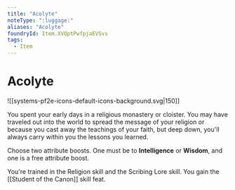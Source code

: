```yaml
---
title: "Acolyte"
noteType: ":luggage:"
aliases: "Acolyte"
foundryId: Item.XVQptPwfpjaEVSvs
tags:
  - Item
---
```


# Acolyte
![[systems-pf2e-icons-default-icons-background.svg|150]]

You spent your early days in a religious monastery or cloister. You may have traveled out into the world to spread the message of your religion or because you cast away the teachings of your faith, but deep down, you'll always carry within you the lessons you learned.

Choose two attribute boosts. One must be to **Intelligence** or **Wisdom**, and one is a free attribute boost.

You're trained in the Religion skill and the Scribing Lore skill. You gain the [[Student of the Canon]] skill feat.
